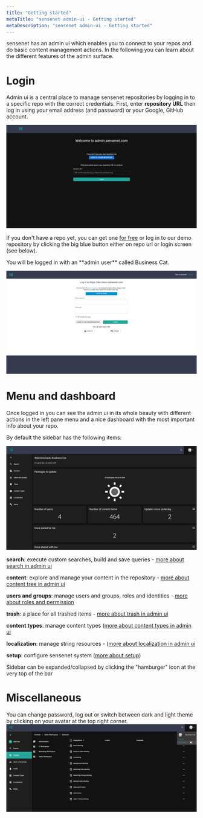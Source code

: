 ```yaml
---
title: "Getting started"
metaTitle: "sensenet admin-ui - Getting started"
metaDescription: "sensenet admin-ui - Getting started"
---
```


sensenet has an admin ui which enables you to connect to your repos and do basic content management actions. In the following you can learn about the different features of the admin surface.

# Login

Admin ui is a central place to manage sensenet repositories by logging in to a specific repo with the correct credentials.
First, enter **repository URL** then log in using your email address (and password) or your Google, GitHub account.

![repo url](./img/adminui_repo.png)


If you don't have a repo yet, you can get one [for free](https://is.sensenet.com/Account/Registration?returnUrl=%2Fconnect%2Fauthorize%2Fcallback%3Fclient_id%3Dspa%26redirect_uri%3Dhttps%253A%252F%252Fprofile.sensenet.com%252Fauthentication%252Fcallback%26response_type%3Dcode%26scope%3Dopenid%2520profile%2520sensenet%26state%3Dde66e02398b748f5b102fe2fc8911be7%26code_challenge%3DOHs2GpcPZ_H9seg0sP-nd-f1J1in9IgGqadms7Jp-jU%26code_challenge_method%3DS256%26response_mode%3Dquery%26snrepo%3Dhttps%253A%252F%252Fsnover.service.sensenet.com) or log in to our demo repository by clicking the big blue button either on repo url or login screen (see below).

<note>
You will be logged in with an **admin user** called Business Cat.
</note>

![login](./img/admin-ui_logincredentials.png)

# Menu and dashboard
Once logged in you can see the admin ui in its whole beauty with different actions in the left pane menu and a nice dashboard with the most important info about your repo.

By default the sidebar has the following items:

![dashboard](./img/dashboard_new.png)

**search**: execute custom searches, build and save queries - [more about search in admin ui](/guides/search)

**content**: explore and manage your content in the repository - [more about content tree in admin ui](/guides/content-management/content-tree)

**users and groups**: manage users and groups, roles and identities - [more about roles and permission](/guides/roles-and-permissions)

**trash**: a place for all trashed items - [more about trash in admin ui](/guides/content-management/trash)

**content types**: manage content types ([more about content types in admin ui](/guides/content_types)

**localization**: manage string resources - ([more about localization in admin ui](/guides/localization)

**setup**: configure sensenet system ([more about setup](/guides/setup))

<note>
Sidebar can be expanded/collapsed by clicking the "hamburger" icon at the very top of the bar
</note>  

# Miscellaneous

You can change password, log out or switch between dark and light theme by clicking on your avatar at the top right corner.
![avatar](./img/logout_dark.png)
